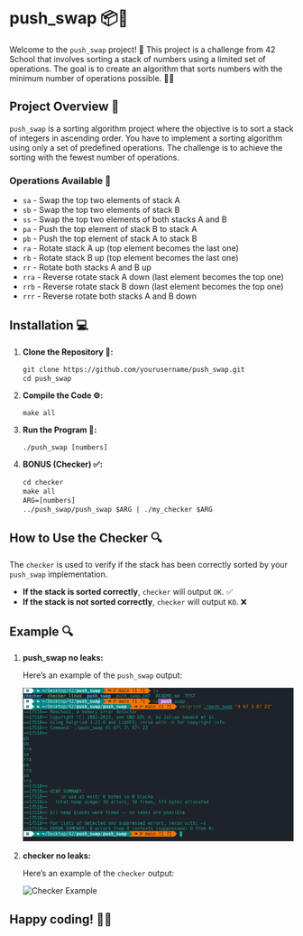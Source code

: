 # push_swap 📦🔄

Welcome to the `push_swap` project! 🚀 This project is a challenge from 42 School that involves sorting a stack of numbers using a limited set of operations. The goal is to create an algorithm that sorts numbers with the minimum number of operations possible. 🧠💡

## Project Overview 🌟

`push_swap` is a sorting algorithm project where the objective is to sort a stack of integers in ascending order. You have to implement a sorting algorithm using only a set of predefined operations. The challenge is to achieve the sorting with the fewest number of operations.

### Operations Available 🔧

- `sa` - Swap the top two elements of stack A
- `sb` - Swap the top two elements of stack B
- `ss` - Swap the top two elements of both stacks A and B
- `pa` - Push the top element of stack B to stack A
- `pb` - Push the top element of stack A to stack B
- `ra` - Rotate stack A up (top element becomes the last one)
- `rb` - Rotate stack B up (top element becomes the last one)
- `rr` - Rotate both stacks A and B up
- `rra` - Reverse rotate stack A down (last element becomes the top one)
- `rrb` - Reverse rotate stack B down (last element becomes the top one)
- `rrr` - Reverse rotate both stacks A and B down

## Installation 💻

1. **Clone the Repository 🔄:**

    ```
    git clone https://github.com/yourusername/push_swap.git
    cd push_swap
    ```

2. **Compile the Code ⚙️:**

    ```
    make all
    ```

3. **Run the Program 🚀:**

    ```
    ./push_swap [numbers]
    ```

4. **BONUS (Checker) ✅:**

    ```
    cd checker
    make all
    ARG=[numbers]
    ../push_swap/push_swap $ARG | ./my_checker $ARG
    ```
    
## How to Use the Checker 🔍

The `checker` is used to verify if the stack has been correctly sorted by your `push_swap` implementation.

- **If the stack is sorted correctly**, `checker` will output `OK`. ✅
- **If the stack is not sorted correctly**, `checker` will output `KO`. ❌

  
## Example 🔍

1. **push_swap no leaks:**

    Here’s an example of the `push_swap` output:

    ![Push_swap Example](readme_img/push_swap.png)

2. **checker no leaks:**

    Here’s an example of the `checker` output:

    ![Checker Example](images/checker.png)

## Happy coding! 🚀🎉

